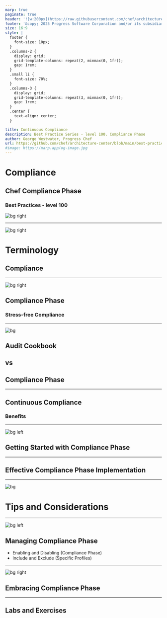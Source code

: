 ```yaml
---
marp: true
paginate: true
header: '![w:200px](https://raw.githubusercontent.com/chef/architecture-center/main/marp/images/header-logo.png)'
footer: '&copy; 2025 Progress Software Corporation and/or its subsidiaries or affiliates. All rights reserved.'
size: 16:9
style: |
  footer {
    font-size: 10px;
  }
  .columns-2 {
    display: grid;
    grid-template-columns: repeat(2, minmax(0, 1fr));
    gap: 1rem;
  }
  .small li {
    font-size: 70%;
  }
  .columns-3 {
    display: grid;
    grid-template-columns: repeat(3, minmax(0, 1fr));
    gap: 1rem;
  }
  .center {
    text-align: center;
  }

title: Continuous Compliance
description: Best Practice Series - level 100. Compliance Phase
author: George Westwater, Progress Chef
url: https://github.com/chef/architecture-center/blob/main/best-practices/100-custom_resources/seminar/slides/marp.md
#image: https://marp.app/og-image.jpg
---
```

# Compliance

## Chef Compliance Phase

### Best Practices - level 100

![bg right](https://raw.githubusercontent.com/chef/architecture-center/main/marp/images/logo.png)

---
![bg right](https://images.unsplash.com/photo-1583361704493-d4d4d1b1d70a)
<!-- image source: "https://unsplash.com/photos/white-printer-paper-with-black-text-1UDjq8s8cy0" -->

# Terminology

## Compliance

<!--
In the context of Chef Compliance Phase and Chef InSpec, "compliance" refers to the adherence of an organization's IT infrastructure to specific standards, policies, or regulations. Commonly these standards relate to security or operational requirements.
-->

---
![bg right](https://raw.githubusercontent.com/chef/architecture-center/main/marp/images/right-blue-1.png)
<!-- _paginate: "false" -->

## Compliance Phase

### Stress-free Compliance

<!--
The Chef Compliance Phase is a feature of the Chef Infra Client that integrates these compliance checks directly into the configuration management process. During the Compliance Phase, the Chef Infra Client executes InSpec profiles to evaluate the compliance of the node against the specified requirements. This ensures that compliance is continuously assessed and maintained as part of the regular configuration management workflow.

-->
---

<!-- _paginate: "false" -->
<!-- _header: "" -->
<!-- _footer: "" -->
![bg](https://raw.githubusercontent.com/chef/architecture-center/main/marp/images/bg-gray.png)

<div class="center">

## Audit Cookbook

## vs

## Compliance Phase

</div>

<!--
Prior to Chef 17, the Audit Cookbook was used to integrate compliance checks into the Chef Infra Client runs. It allowed users to execute InSpec profiles as part of their Chef run to assess and report on the compliance status of their nodes. The Audit Cookbook worked by downloading specified InSpec profiles and running them at the end of the Chef Infra Client run, then reporting the results to a specified location, such as Chef Automate or a JSON file.

With the introduction of the Compliance Phase in Chef Infra Client 17, the functionality of the Audit Cookbook has been integrated directly into the Chef Infra Client. The Compliance Phase essentially replaces the need for the Audit Cookbook by providing built-in support for running InSpec profiles as part of the Chef Infra Client run.

There are a few differences between the Audit Cookbook and the Compliance Phase:

1. **Integration**: The Compliance Phase is a built-in feature of Chef Infra Client, whereas the Audit Cookbook was an external cookbook that needed to be included in your run-list or cookbook dependencies.

2. **Configuration**: The Compliance Phase is configured using attributes under the `audit` namespace in the client.rb file or using Policyfiles, whereas the Audit Cookbook was configured using attributes in your node's run-list or within a wrapper cookbook.

3. **Simplicity**: The Compliance Phase simplifies the setup process by eliminating the need for an external cookbook and providing a more streamlined configuration approach.


As for functionality, the Compliance Phase covers the same core features as the Audit Cookbook, which is running InSpec profiles as part of the Chef Infra Client run and reporting the results. However, the Compliance Phase is designed to be a more integrated and streamlined approach to compliance checks within the Chef ecosystem.
-->

---

## Continuous Compliance

### Benefits

<!--
- **Speaker Note**: The Compliance Phase offers several advantages, including integrated compliance checks, streamlined workflow, immediate feedback, and customizable compliance checks. It ensures consistency, provides visibility and reporting, and reduces manual effort.
-->
---
<!-- _header: "" -->
![bg left](https://raw.githubusercontent.com/chef/architecture-center/main/marp/images/left-green-1.png)

## Getting Started with Compliance Phase

<!--
- **Speaker Note**: To use Compliance Phase, start by selecting relevant InSpec profiles that match your compliance requirements. Store these profiles in a version-controlled repository and optimize them for performance to minimize impact on system performance.
-->
---

## Effective Compliance Phase Implementation

<!--
- **Speaker Note**: Some best practices include using compliance waivers for known exceptions, integrating with reporting tools like Chef Automate, testing profiles in development, keeping profiles up-to-date, and documenting exceptions and remediations.
-->
---
<!-- _backgroundColor: #2486f9 -->
<!-- _color: #ffffff -->
<!-- _header: "" -->
<!-- _footer: "" -->
![bg](https://raw.githubusercontent.com/chef/architecture-center/main/marp/images/bg-blue.png)

<div class="center">

# Tips and Considerations

</div>
<!--
- **Speaker Note**: Consider the frequency of compliance checks and whether you need to run the full profile or benchmark on every run. Also, think about how you can securely manage sensitive data required by InSpec profiles.
-->

---
<!-- _header: "" -->
![bg left](https://raw.githubusercontent.com/chef/architecture-center/main/marp/images/left-blue-1.png)

## Managing Compliance Phase

- Enabling and Disabling
    (Compliance Phase)
- Include and Exclude
    (Specific Profiles)

<!--
- **Speaker Note**: You can disable the Compliance Phase from inside a cookbook by setting the `node['audit']['compliance_phase']` attribute to false. This allows you to control the behavior dynamically based on conditions within your cookbook logic.

- **Speaker Note**: To exclude a specific profile from the Compliance Phase, adjust the profile inclusion in the node attributes. This allows you to tailor the compliance checks to your specific needs without modifying the profile itself.

-->
---
<!-- _paginate: "false" -->
![bg right](https://images.unsplash.com/photo-1554224155-1696413565d3)
<!-- image source: "https://unsplash.com/photos/stack-of-papers-flat-lay-photography-tQQ4BwN_UFs" -->

## Embracing Compliance Phase

<!--
- **Speaker Note**: In conclusion, the Compliance Phase is a powerful tool for maintaining compliance and security in your infrastructure. By following best practices and leveraging its flexibility, you can ensure that your infrastructure remains compliant and secure.
-->

---

## Labs and Exercises

<!--
1. **Lab 1**: Setting Up and Configuring Compliance Phase
   - Participants will learn how to set up the Compliance Phase in their Chef Infra Client and configure it to use specific InSpec profiles.

2. **Lab 2**: Creating and Customizing InSpec Profiles
   - Participants will create custom InSpec profiles tailored to their organization's compliance requirements and learn how to optimize them for performance.

3. **Lab 3**: Integrating Compliance Phase with Reporting Tools
   - Participants will integrate the results of the Compliance Phase with Chef Automate to gain visibility into the compliance status of their infrastructure.

4. **Lab 4**: Managing Exceptions and Waivers
   - Participants will learn how to use InSpec waivers to manage known exceptions and document the reasons for exceptions and planned remediation steps.

5. **Lab 5**: Disabling Compliance Phase and Specific Profiles
   - Participants will practice disabling the Compliance Phase and specific profiles within a cookbook to understand how to tailor compliance checks to specific scenarios.

By the end of these labs, participants will have a solid understanding of how to implement and manage the Compliance Phase in their Chef Infra Client setups, ensuring continuous compliance and security of their infrastructure.
-->